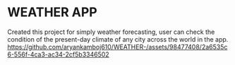 # WEATHER APP
Created this project for simply weather forecasting, user can check the
condition of the present-day climate of any city across the world in the app.
https://github.com/aryankamboj610/WEATHER-/assets/98477408/2a6535c6-556f-4ca3-ac34-2cf5b3346502
